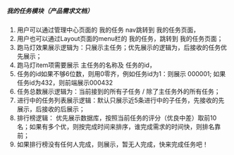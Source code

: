 ##### 我的任务模块（产品需求文档）

1. 用户可以通过管理中心页面的 我的任务 nav跳转到 我的任务页面，
2. 用户也可以通过Layout页面的menu栏的 我的任务，跳转到  我的任务页面；
3. 跑马灯效果展示逻辑为：只展示主任务；优先展示的逻辑为，后接收的任务优先展示；
4. 跑马灯item项需要展示 主任务的名称及 任务的id，
5. 任务的id如果不够6位数，则用0零齐，例如任务id为1：则展示 000001; 如果任务id为432，则前端展示000432
6. 任务总数展示逻辑为：当前接到的所有子任务 /  除了主任务外的所有任务；
7. 进行中的任务列表展示逻辑：默认只展示近5条进行中的子任务，先接收的先展示，后接收的后展示；
8. 排行榜逻辑： 优先展示数据库，按照当前任务的评分（优良中差）取前10名；如果有多个优，则按完成时间来排序，谁完成需求的时间快，则排名靠前；
9. 如果排行榜没有任何人完成，则展示，暂无人完成，快来完成任务吧！

